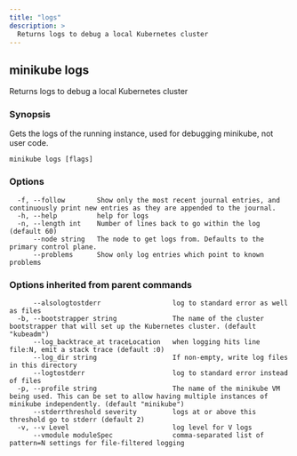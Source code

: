 ```yaml
---
title: "logs"
description: >
  Returns logs to debug a local Kubernetes cluster
---
```




## minikube logs

Returns logs to debug a local Kubernetes cluster

### Synopsis

Gets the logs of the running instance, used for debugging minikube, not user code.

```
minikube logs [flags]
```

### Options

```
  -f, --follow        Show only the most recent journal entries, and continuously print new entries as they are appended to the journal.
  -h, --help          help for logs
  -n, --length int    Number of lines back to go within the log (default 60)
      --node string   The node to get logs from. Defaults to the primary control plane.
      --problems      Show only log entries which point to known problems
```

### Options inherited from parent commands

```
      --alsologtostderr                  log to standard error as well as files
  -b, --bootstrapper string              The name of the cluster bootstrapper that will set up the Kubernetes cluster. (default "kubeadm")
      --log_backtrace_at traceLocation   when logging hits line file:N, emit a stack trace (default :0)
      --log_dir string                   If non-empty, write log files in this directory
      --logtostderr                      log to standard error instead of files
  -p, --profile string                   The name of the minikube VM being used. This can be set to allow having multiple instances of minikube independently. (default "minikube")
      --stderrthreshold severity         logs at or above this threshold go to stderr (default 2)
  -v, --v Level                          log level for V logs
      --vmodule moduleSpec               comma-separated list of pattern=N settings for file-filtered logging
```

